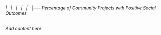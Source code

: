 ###### |   |   |   |   |   ├── Percentage of Community Projects with Positive Social Outcomes

*Add content here*